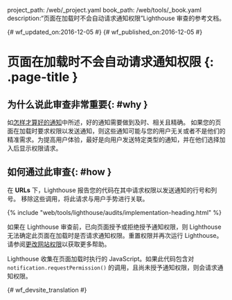 project_path: /web/_project.yaml
book_path: /web/tools/_book.yaml
description:“页面在加载时不会自动请求通知权限”Lighthouse 审查的参考文档。

{# wf_updated_on:2016-12-05 #}
{# wf_published_on:2016-12-05 #}

# 页面在加载时不会自动请求通知权限 {: .page-title }

## 为什么说此审查非常重要{: #why }

如[怎样才算好的通知][good]中所述，好的通知需要做到及时、相关且精确。
如果您的页面在加载时要求权限以发送通知，则这些通知可能与您的用户无关或者不是他们的精准需求。为提高用户体验，最好是向用户发送特定类型的通知，并在他们选择加入后显示权限请求。



[good]: /web/fundamentals/engage-and-retain/push-notifications/good-notification

## 如何通过此审查{: #how }

在 **URLs** 下，Lighthouse 报告您的代码在其中请求权限以发送通知的行号和列号。
移除这些调用，将此请求与用户手势进行关联。


{% include "web/tools/lighthouse/audits/implementation-heading.html" %}

如果在 Lighthouse 审查前，已向页面授予或拒绝授予通知权限，则 Lighthouse 无法确定此页面在加载时是否请求通知权限。重置权限并再次运行 Lighthouse。
请参阅[更改网站权限][help]以获取更多帮助。

Lighthouse 收集在页面加载时执行的 JavaScript。如果此代码包含对 `notification.requestPermission()` 的调用，且尚未授予通知权限，则会请求通知权限。



[help]: https://support.google.com/chrome/answer/6148059


{# wf_devsite_translation #}
